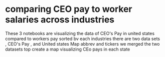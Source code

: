 # comparing CEO pay to worker salaries across industries
These 3 notebooks are visualizing the data of CEO's Pay in united states compared to workers pay sorted bv each industries 
there are two data sets , CEO's Pay , and United states Map abbrev and tickers 
we merged the two datasets top create a map visualizing CEo pays in each state 
